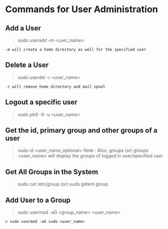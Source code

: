 # Commands for User Administration

## Add a User

> sudo useradd -m <user_name>
  
`-m will create a home directory as well for the specified user`

## Delete a User

> sudo userdel -r <user_name>
   
`-r will remove home directory and mail spool`

## Logout a specific user
  
> sudo pkill -9 -u <user_name>

## Get the id, primary group and other groups of a user
  
> sudo id <user_name_optional>
> Note : Also, groups (or) groups <user_name> will display the groups of logged in user/specified user

## Get All Groups in the System
  
> sudo cat /etc/group
> (or)
> sudo getent group

## Add User to a Group
  
> sudo usermod -aG <group_name> <user_name>

  ``` 
  > sudo usermod -aG sudo <user_name>
  ```




